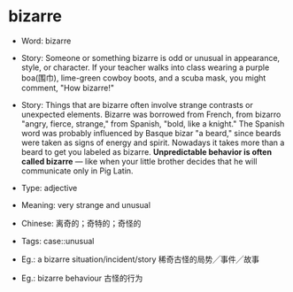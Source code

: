 # bizarre

- Word: bizarre
- Story: Someone or something bizarre is odd or unusual in appearance, style, or character. If your teacher walks into class wearing a purple boa(围巾), lime-green cowboy boots, and a scuba mask, you might comment, "How bizarre!"
- Story: Things that are bizarre often involve strange contrasts or unexpected elements. Bizarre was borrowed from French, from bizarro "angry, fierce, strange," from Spanish, "bold, like a knight." The Spanish word was probably influenced by Basque bizar "a beard," since beards were taken as signs of energy and spirit. Nowadays it takes more than a beard to get you labeled as bizarre. **Unpredictable behavior is often called bizarre** — like when your little brother decides that he will communicate only in Pig Latin.

- Type: adjective
- Meaning: very strange and unusual
- Chinese: 离奇的；奇特的；奇怪的
- Tags: case::unusual
- Eg.: a bizarre situation/incident/story 稀奇古怪的局势╱事件╱故事
- Eg.: bizarre behaviour 古怪的行为

